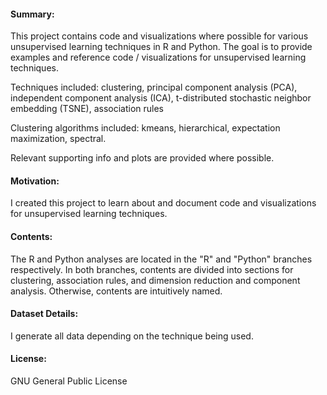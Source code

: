 #### Summary:
This project contains code and visualizations where possible for various unsupervised learning techniques in R and Python. The goal is to provide examples and reference code / visualizations for unsupervised learning techniques.

Techniques included: clustering, principal component analysis (PCA), independent component analysis (ICA), t-distributed stochastic neighbor embedding (TSNE), association rules

Clustering algorithms included: kmeans, hierarchical, expectation maximization, spectral. 

Relevant supporting info and plots are provided where possible.

#### Motivation:
I created this project to learn about and document code and visualizations for unsupervised learning techniques.

#### Contents:
The R and Python analyses are located in the "R" and "Python" branches respectively. In both branches, contents are divided into sections for clustering, association rules, and dimension reduction and component analysis. Otherwise, contents are intuitively named.

#### Dataset Details:
I generate all data depending on the technique being used.

#### License:
GNU General Public License

